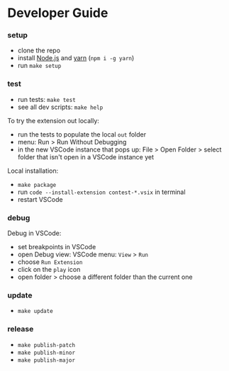 # Developer Guide

### setup

- clone the repo
- install [Node.js](https://nodejs.org) and [yarn](https://classic.yarnpkg.com) (`npm i -g yarn`)
- run <code type="make/command">make setup</code>

### test

- run tests: <code type="make/command">make test</code>
- see all dev scripts: <code type="make/command">make help</code>

To try the extension out locally:

- run the tests to populate the local `out` folder
- menu: Run > Run Without Debugging
- in the new VSCode instance that pops up: File > Open Folder > select folder that isn't open in a VSCode instance yet

Local installation:

- <code type="make/command">make package</code>
- run `code --install-extension contest-*.vsix` in terminal
- restart VSCode

### debug

Debug in VSCode:

- set breakpoints in VSCode
- open Debug view: VSCode menu: `View` > `Run`
- choose `Run Extension`
- click on the `play` icon
- open folder > choose a different folder than the current one

### update

- <code type="make/command">make update</code>

### release

- <code type="make/command">make publish-patch</code>
- <code type="make/command">make publish-minor</code>
- <code type="make/command">make publish-major</code>
